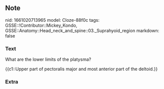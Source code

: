 ## Note
nid: 1661020713965
model: Cloze-88f0c
tags: GSSE::!Contributor::Mickey_Kondo, GSSE::Anatomy::Head_neck_and_spine::03._Suprahyoid_region
markdown: false

### Text
What are the lower limits of the platysma?
<div>
  {{c1::Upper part of pectoralis major and most anterior part of
  the deltoid.}}
</div>

### Extra

